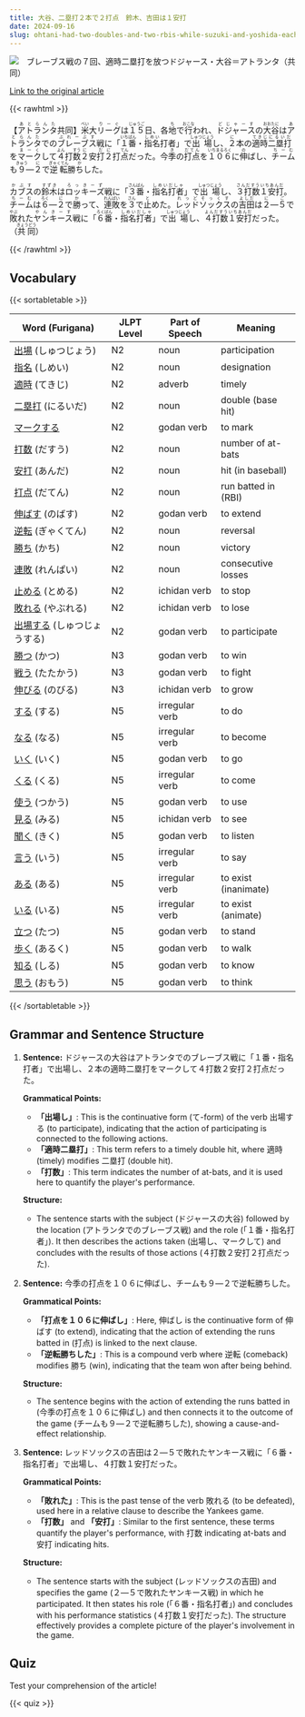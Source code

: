 ```yaml
---
title: 大谷、二塁打２本で２打点　鈴木、吉田は１安打
date: 2024-09-16
slug: ohtani-had-two-doubles-and-two-rbis-while-suzuki-and-yoshida-each-had-one-hit
---
```


![　ブレーブス戦の７回、適時二塁打を放つドジャース・大谷＝アトランタ（共同）](https://www.asahicom.jp/imgopt/img/cdb86f63e2/comm_L/AS20240916001252.jpg "　ブレーブス戦の７回、適時二塁打を放つドジャース・大谷＝アトランタ（共同）")

[Link to the original article](https://asahi.com/articles/GCO2024091601000311.html?iref=pc_sports_top__n)

{{< rawhtml >}}
<p>【<ruby>アトランタ<rt>あとらんた</rt></ruby>共同】<ruby>米<rt>べい</rt></ruby>大<ruby>リーグ<rt>りーぐ</rt></ruby>は<ruby>１５<rt>じゅうご</rt></ruby>日、各<ruby>地<rt>ち</rt></ruby>で<ruby>行<rt>おこな</rt></ruby>われ、<ruby>ドジャース<rt>どじゃーす</rt></ruby>の<ruby>大谷<rt>おおたに</rt></ruby>は<ruby>アトランタ<rt>あとらんた</rt></ruby>での<ruby>ブレーブス<rt>ぶれーぶす</rt></ruby>戦に「<ruby>１番<rt>いちばん</rt></ruby>・<ruby>指名<rt>しめい</rt></ruby>打者」で<ruby>出場<rt>しゅつじょう</rt></ruby>し、<ruby>２<rt>に</rt></ruby>本の<ruby>適時<rt>てきじ</rt></ruby><ruby>二塁打<rt>にるいだ</rt></ruby>を<ruby>マーク<rt>まーく</rt></ruby>して<ruby>４<rt>よん</rt></ruby>打<ruby>数<rt>すう</rt></ruby><ruby>２<rt>に</rt></ruby>安<ruby>打<rt>だ</rt></ruby><ruby>２<rt>に</rt></ruby>打<ruby>点<rt>てん</rt></ruby>だった。今<ruby>季<rt>き</rt></ruby>の<ruby>打点<rt>だてん</rt></ruby>を<ruby>１０６<rt>いちまるろく</rt></ruby>に<ruby>伸<rt>の</rt></ruby>ばし、<ruby>チーム<rt>ちーむ</rt></ruby>も<ruby>９<rt>きゅう</rt></ruby>―<ruby>２<rt>に</rt></ruby>で<ruby>逆転<rt>ぎゃくてん</rt></ruby>勝<ruby>ち<rt>か</rt></ruby>した。</p>

<p><ruby>カブス<rt>かぶす</rt></ruby>の<ruby>鈴木<rt>すずき</rt></ruby>は<ruby>ロッキーズ<rt>ろっきーず</rt></ruby>戦に「<ruby>３番<rt>さんばん</rt></ruby>・<ruby>指名打者<rt>しめいだしゃ</rt></ruby>」で<ruby>出場<rt>しゅつじょう</rt></ruby>し、<ruby>３打数<rt>さんだすう</rt></ruby><ruby>１安打<rt>いちあんだ</rt></ruby>。<ruby>チーム<rt>ちーむ</rt></ruby>は<ruby>６<rt>ろく</rt></ruby>―<ruby>２<rt>に</rt></ruby>で<ruby>勝<rt>か</rt></ruby>って、<ruby>連敗<rt>れんぱい</rt></ruby>を<ruby>３<rt>さん</rt></ruby>で<ruby>止<rt>と</rt></ruby>めた。<ruby>レッドソックス<rt>れっどそっくす</rt></ruby>の<ruby>吉田<rt>よしだ</rt></ruby>は<ruby>２<rt>に</rt></ruby>―<ruby>５<rt>ご</rt></ruby>で<ruby>敗<rt>やぶ</rt></ruby>れた<ruby>ヤンキース<rt>やんきーす</rt></ruby>戦に「<ruby>６番<rt>ろくばん</rt></ruby>・<ruby>指名打者<rt>しめいだしゃ</rt></ruby>」で<ruby>出場<rt>しゅつじょう</rt></ruby>し、<ruby>４打数<rt>よんだすう</rt></ruby><ruby>１安打<rt>いちあんだ</rt></ruby>だった。（<ruby>共同<rt>きょうどう</rt></ruby>）</p>
{{< /rawhtml >}}

## Vocabulary


{{< sortabletable >}}

| Word (Furigana)      | JLPT Level | Part of Speech         | Meaning                     |
|----------------------|------------|------------------------|-----------------------------|
|[出場](https://jisho.org/search/%E5%87%BA%E5%A0%B4) (しゅつじょう)| N2         | noun                   | participation                |
|[指名](https://jisho.org/search/%E6%8C%87%E5%90%8D) (しめい)| N2         | noun                   | designation                  |
|[適時](https://jisho.org/search/%E9%81%A9%E6%99%82) (てきじ)| N2         | adverb                 | timely                       |
|[二塁打](https://jisho.org/search/%E4%BA%8C%E5%A1%81%E6%89%93) (にるいだ)| N2         | noun                   | double (base hit)           |
|[マークする](https://jisho.org/search/%E3%83%9E%E3%83%BC%E3%82%AF%E3%81%99%E3%82%8B)| N2         | godan verb             | to mark                      |
|[打数](https://jisho.org/search/%E6%89%93%E6%95%B0) (だすう)| N2         | noun                   | number of at-bats            |
|[安打](https://jisho.org/search/%E5%AE%89%E6%89%93) (あんだ)| N2         | noun                   | hit (in baseball)           |
|[打点](https://jisho.org/search/%E6%89%93%E7%82%B9) (だてん)| N2         | noun                   | run batted in (RBI)         |
|[伸ばす](https://jisho.org/search/%E4%BC%B8%E3%81%B0%E3%81%99) (のばす)| N2         | godan verb             | to extend                    |
|[逆転](https://jisho.org/search/%E9%80%86%E8%BB%A2) (ぎゃくてん)| N2         | noun                   | reversal                     |
|[勝ち](https://jisho.org/search/%E5%8B%9D%E3%81%A1) (かち)| N2         | noun                   | victory                      |
|[連敗](https://jisho.org/search/%E9%80%A3%E6%95%97) (れんぱい)| N2         | noun                   | consecutive losses           |
|[止める](https://jisho.org/search/%E6%AD%A2%E3%82%81%E3%82%8B) (とめる)| N2         | ichidan verb           | to stop                      |
|[敗れる](https://jisho.org/search/%E6%95%97%E3%82%8C%E3%82%8B) (やぶれる)| N2         | ichidan verb           | to lose                      |
|[出場する](https://jisho.org/search/%E5%87%BA%E5%A0%B4%E3%81%99%E3%82%8B) (しゅつじょうする)| N2 | godan verb             | to participate               |
|[勝つ](https://jisho.org/search/%E5%8B%9D%E3%81%A4) (かつ)| N3         | godan verb             | to win                       |
|[戦う](https://jisho.org/search/%E6%88%A6%E3%81%86) (たたかう)| N3         | godan verb             | to fight                     |
|[伸びる](https://jisho.org/search/%E4%BC%B8%E3%81%B3%E3%82%8B) (のびる)| N3         | ichidan verb           | to grow                      |
|[する](https://jisho.org/search/%E3%81%99%E3%82%8B) (する)| N5         | irregular verb         | to do                       |
|[なる](https://jisho.org/search/%E3%81%AA%E3%82%8B) (なる)| N5         | irregular verb         | to become                   |
|[いく](https://jisho.org/search/%E3%81%84%E3%81%8F) (いく)| N5         | godan verb             | to go                       |
|[くる](https://jisho.org/search/%E3%81%8F%E3%82%8B) (くる)| N5         | irregular verb         | to come                     |
|[使う](https://jisho.org/search/%E4%BD%BF%E3%81%86) (つかう)| N5         | godan verb             | to use                      |
|[見る](https://jisho.org/search/%E8%A6%8B%E3%82%8B) (みる)| N5         | ichidan verb           | to see                      |
|[聞く](https://jisho.org/search/%E8%81%9E%E3%81%8F) (きく)| N5         | godan verb             | to listen                   |
|[言う](https://jisho.org/search/%E8%A8%80%E3%81%86) (いう)| N5         | irregular verb         | to say                      |
|[ある](https://jisho.org/search/%E3%81%82%E3%82%8B) (ある)| N5         | irregular verb         | to exist (inanimate)       |
|[いる](https://jisho.org/search/%E3%81%84%E3%82%8B) (いる)| N5         | irregular verb         | to exist (animate)         |
|[立つ](https://jisho.org/search/%E7%AB%8B%E3%81%A4) (たつ)| N5         | godan verb             | to stand                    |
|[歩く](https://jisho.org/search/%E6%AD%A9%E3%81%8F) (あるく)| N5         | godan verb             | to walk                     |
|[知る](https://jisho.org/search/%E7%9F%A5%E3%82%8B) (しる)| N5         | godan verb             | to know                     |
|[思う](https://jisho.org/search/%E6%80%9D%E3%81%86) (おもう)| N5         | godan verb             | to think                    |

{{< /sortabletable >}}


## Grammar and Sentence Structure

1. **Sentence:** ドジャースの大谷はアトランタでのブレーブス戦に「１番・指名打者」で出場し、２本の適時二塁打をマークして４打数２安打２打点だった。

   **Grammatical Points:**
   - **「出場し」**: This is the continuative form (て-form) of the verb 出場する (to participate), indicating that the action of participating is connected to the following actions.
   - **「適時二塁打」**: This term refers to a timely double hit, where 適時 (timely) modifies 二塁打 (double hit).
   - **「打数」**: This term indicates the number of at-bats, and it is used here to quantify the player's performance.

   **Structure:**
   - The sentence starts with the subject (ドジャースの大谷) followed by the location (アトランタでのブレーブス戦) and the role (「１番・指名打者」). It then describes the actions taken (出場し、マークして) and concludes with the results of those actions (４打数２安打２打点だった).

2. **Sentence:** 今季の打点を１０６に伸ばし、チームも９―２で逆転勝ちした。

   **Grammatical Points:**
   - **「打点を１０６に伸ばし」**: Here, 伸ばし is the continuative form of 伸ばす (to extend), indicating that the action of extending the runs batted in (打点) is linked to the next clause.
   - **「逆転勝ちした」**: This is a compound verb where 逆転 (comeback) modifies 勝ち (win), indicating that the team won after being behind.

   **Structure:**
   - The sentence begins with the action of extending the runs batted in (今季の打点を１０６に伸ばし) and then connects it to the outcome of the game (チームも９―２で逆転勝ちした), showing a cause-and-effect relationship.

3. **Sentence:** レッドソックスの吉田は２―５で敗れたヤンキース戦に「６番・指名打者」で出場し、４打数１安打だった。

   **Grammatical Points:**
   - **「敗れた」**: This is the past tense of the verb 敗れる (to be defeated), used here in a relative clause to describe the Yankees game.
   - **「打数」** and **「安打」**: Similar to the first sentence, these terms quantify the player's performance, with 打数 indicating at-bats and 安打 indicating hits.

   **Structure:**
   - The sentence starts with the subject (レッドソックスの吉田) and specifies the game (２―５で敗れたヤンキース戦) in which he participated. It then states his role (「６番・指名打者」) and concludes with his performance statistics (４打数１安打だった). The structure effectively provides a complete picture of the player's involvement in the game.

## Quiz

Test your comprehension of the article!

{{< quiz >}}
